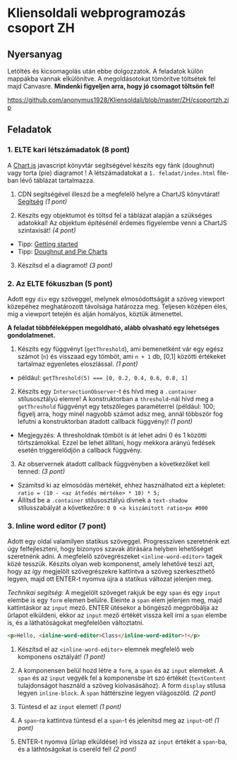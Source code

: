 # Kliensoldali webprogramozás csoport ZH

## Nyersanyag

Letöltés és kicsomagolás után ebbe dolgozzatok. A feladatok külön mappákba vannak elkülönítve. A megoldásotokat tömörítve töltsétek fel majd Canvasre. **Mindenki figyeljen arra, hogy jó csomagot töltsön fel!**

https://github.com/anonymus1928/Kliensoldali/blob/master/ZH/csoportzh.zip

## Feladatok

### 1. ELTE kari létszámadatok (8 pont)

A [Chart.js](https://www.chartjs.org/) javascript könyvtár segítségével készíts egy fánk (doughnut) vagy torta (pie) diagramot ! A létszámadatokat a ```1. feladat/index.html``` file-ban lévő táblázat tartalmazza.

1. CDN segítségével illeszd be a megfelelő helyre a ChartJS könyvtárat! [Segítség](https://www.chartjs.org/docs/latest/getting-started/) *(1 pont)*

2. Készíts egy objektumot és töltsd fel a táblázat alapján a szükséges adatokkal! Az objektum építésénél érdemes figyelembe venni a ChartJS szintaxisát! *(4 pont)*
  - Tipp: [Getting started](https://www.chartjs.org/docs/latest/getting-started/)
  - Tipp: [Doughnut and Pie Charts](https://www.chartjs.org/docs/latest/charts/doughnut.html)

3. Készítsd el a diagramot! *(3 pont)*

### 2. Az ELTE fókuszban (5 pont)

Adott egy ```div``` egy szöveggel, melynek elmosódottságát a szöveg viewport közepéhez meghatározott távolsága határozza meg. Teljesen középen éles, míg a viewport tetején és alján homályos, köztük átmenettel.

**A feladat többféleképpen megoldható, alább olvasható egy lehetséges gondolatmenet.**

1. Készíts egy függvényt (```getThreshold```), ami bemenetként vár egy egész számot (```n```) és visszaad egy tömböt, ami ```n + 1``` db, [0,1] közötti értékeket tartalmaz egyenletes eloszlással. *(1 pont)*
  - például: ```getThreshold(5) === [0, 0.2, 0.4, 0.6, 0.8, 1]```

2. Készíts egy ```IntersectionObserver```-t és hívd meg a ```.container``` stílusosztályú elemre! A konstruktorban a ```threshold```-nál hívd meg a ```getThreshold``` függvényt egy tetszőleges paraméterrel (például: 100; figyelj arra, hogy minél nagyobb számot adsz meg, annál többször fog lefutni a konstruktorban átadott callback függvény)! *(1 pont)*
  - Megjegyzés: A thresholdnak tömböt is át lehet adni 0 és 1 közötti törtszámokkal. Ezzel be lehet állítani, hogy mekkora arányú fedések esetén triggerelődjön a callback függvény.

3. Az observernek átadott callback függvényben a következőket kell tenned: *(3 pont)*
  - Számítsd ki az elmosódás mértékét, ehhez használhatod ezt a képletet: ```ratio = (10 - <az átfedés mértéke> * 10) * 5;```
  - Állítsd be a ```.container``` stílusosztályú divnek a ```text-shadow``` stílusszabályát a következőre: ```0 0 <a kiszámított ratio>px #000```


### 3. Inline word editor (7 pont)

Adott egy oldal valamilyen statikus szöveggel. Progresszíven szeretnénk ezt úgy felfejleszteni, hogy bizonyos szavak átírására helyben lehetőséget szeretnénk adni. A megfelelő szövegrészeket `<inline-word-editor>` tagek közé tesszük. Készíts olyan web komponenst, amely lehetővé teszi azt, hogy az így megjelölt szövegrészekre kattintva a szöveg szerkeszthető legyen, majd ott ENTER-t nyomva újra a statikus változat jelenjen meg.

_Technikai segítség_: A megjelölt szöveget rakjuk be egy `span` és egy `input` elembe is egy `form` elemen belülre. Eleinte a `span` elem jelenjen meg, majd kattintáskor az `input` mező. ENTER ütésekor a böngésző megpróbálja az űrlapot elküldeni, ekkor az `input` mező értékét vissza kell írni a `span` elembe is, és a láthatóságokat megfelelően változtatni.

```html
<p>Hello, <inline-word-editor>Class</inline-word-editor>!</p>
```

1. Készítsd el az `<inline-word-editor>` elemnek megfelelő web komponens osztályát! *(1 pont)*

2. A komponensen belül hozd létre a `form`, a `span` és az `input` elemeket. A `span` és az `input` vegyék fel a komponensbe írt szó értékét (`textContent` tulajdonságot használd a szöveg kiolvasásához). A form `display` stílusa legyen `inline-block`. A `span` háttérszíne legyen világoszöld. *(2 pont)*

3. Tüntesd el az `input` elemet! *(1 pont)*

4. A `span`-ra kattintva tüntesd el a `span`-t és jelenítsd meg az `input`-ot! *(1 pont)*

5. ENTER-t nyomva (űrlap elküldése) írd vissza az `input` értékét a `span`-ba, és a láthtóságokat is cseréld fel! *(2 pont)*




